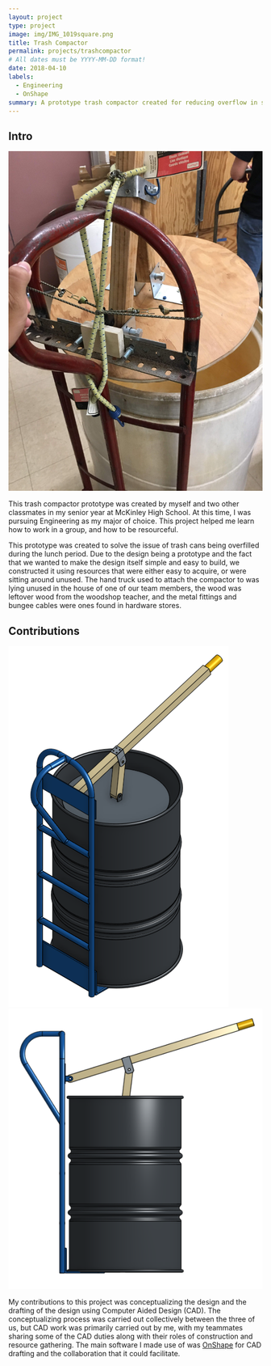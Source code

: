 ```yaml
---
layout: project
type: project
image: img/IMG_1019square.png
title: Trash Compactor
permalink: projects/trashcompactor
# All dates must be YYYY-MM-DD format!
date: 2018-04-10
labels:
  - Engineering
  - OnShape
summary: A prototype trash compactor created for reducing overflow in school trash cans. 
---
```


## Intro

<img class="ui medium image" src="../img/IMG_1019.JPG">

This trash compactor prototype was created by myself and two other classmates in my senior year at McKinley High School. At this time, I was pursuing Engineering as my major of choice. This project helped me learn how to work in a group, and how to be resourceful.
                                                        
This prototype was created to solve the issue of trash cans being overfilled during the lunch period. Due to the design being a prototype and the fact that we wanted to make the design itself simple and easy to build, we constructed it using resources that were either easy to acquire, or were sitting around unused. The hand truck used to attach the compactor to was lying unused in the house of one of our team members, the wood was leftover wood from the woodshop teacher, and the metal fittings and bungee cables were ones found in hardware stores.

## Contributions

<div class="ui medium img">
  <img class="ui image" src="../img/trash_compactor_isometric_view.PNG">
  <img class="ui image" src="../img/trash_compactor_side_view.PNG">
</div>

My contributions to this project was conceptualizing the design and the drafting of the design using Computer Aided Design (CAD). The conceptualizing process was carried out collectively between the three of us, but CAD work was primarily carried out by me, with my teammates sharing some of the CAD duties along with their roles of construction and resource gathering. The main software I made use of was [OnShape](https://www.onshape.com) for CAD drafting and the collaboration that it could facilitate.
